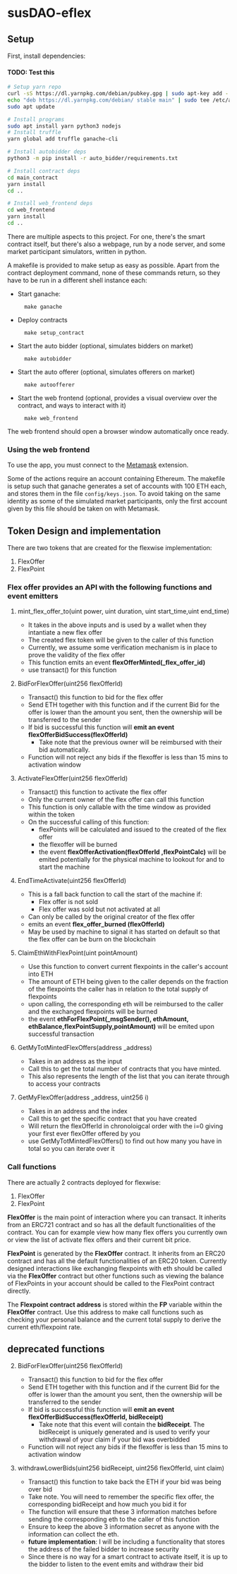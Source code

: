 # susDAO-eflex

## Setup

First, install dependencies:

#### TODO: Test this
```bash
# Setup yarn repo
curl -sS https://dl.yarnpkg.com/debian/pubkey.gpg | sudo apt-key add -
echo "deb https://dl.yarnpkg.com/debian/ stable main" | sudo tee /etc/apt/sources.list.d/yarn.list
sudo apt update

# Install programs
sudo apt install yarn python3 nodejs
# Install truffle
yarn global add truffle ganache-cli

# Install autobidder deps
python3 -m pip install -r auto_bidder/requirements.txt

# Install contract deps
cd main_contract
yarn install
cd ..

# Install web_frontend deps
cd web_frontend
yarn install
cd ..
```
There are multiple aspects to this project. For one, there's the smart contract itself, but there's also a webpage, run by a node server, and some market participant simulators, written in python.

A makefile is provided to make setup as easy as possible. Apart from the contract deployment command, none of these commands return, so  they have to be run in a different shell instance each:

* Start ganache:
    
        make ganache

* Deploy contracts

        make setup_contract

* Start the auto bidder (optional, simulates bidders on market)

        make autobidder

* Start the auto offerer (optional, simulates offerers on market)

        make autoofferer

* Start the web frontend (optional, provides a visual overview over the contract, and ways to interact with it)

        make web_frontend

The web frontend should open a browser window automatically once ready.


### Using the web frontend

To use the app, you must connect to the [Metamask](https://metamask.io/) extension. 

Some of the actions require an account containing Ethereum. The makefile is setup such that ganache generates a set of accounts with 100 ETH each, and stores them in the file `config/keys.json`. To avoid taking on the same identity as some of the simulated market participants, only the first account given by this file should be taken on with Metamask.


## Token Design and implementation
There are two tokens that are created for the flexwise implementation:
1. FlexOffer
2. FlexPoint

### **Flex offer** provides an API with the following functions and event emitters
1. mint_flex_offer_to(uint power, uint duration, uint start_time,uint end_time)
    * It takes in the above inputs and is used by a wallet when they intantiate a new flex offer
    * The created flex token will be given to the caller of this function
    * Currently, we assume some verification mechanism is in place to prove the validity of the flex offer
    * This function emits an event **flexOfferMinted(_flex_offer_id)**
    * use transact() for this function

2. BidForFlexOffer(uint256 flexOfferId)
    * Transact() this function to bid for the flex offer
    * Send ETH together with this function and if the current Bid for the offer is lower than the amount you sent, then the ownership will be transferred to the sender
    * If bid is successful this function will **emit an event flexOfferBidSuccess(flexOfferId)**
        * Take note that the previous owner will be reimbursed with their bid automatically.
    * Function will not reject any bids if the flexoffer is less than 15 mins to activation window

3. ActivateFlexOffer(uint256 flexOfferId)
    * Transact() this function to activate the flex offer
    * Only the current owner of the flex offer can call this function
    * This function is only callable with the time window as provided within the token
    * On the successful calling of this function:
        * flexPoints will be calculated and issued to the created of the flex offer
        * the flexoffer will be burned
        * the event **flexOfferActivation(flexOfferId ,flexPointCalc)** will be emited potentially for the physical machine to lookout for and to start the machine

4. EndTimeActivate(uint256 flexOfferId)
    * This is a fall back function to call the start of the machine if:
        * Flex offer is not sold
        * Flex offer was sold but not activated at all
    * Can only be called by the original creator of the flex offer
    * emits an event **flex_offer_burned (flexOfferId)**
    * May be used by machine to signal it has started on default so that the flex offer can be burn on the blockchain

5. ClaimEthWithFlexPoint(uint pointAmount)
    * Use this function to convert current flexpoints in the caller's account into ETH
    * The amount of ETH being given to the caller depends on the fraction of the flexpoints the caller has in relation to the total supply of flexpoints
    * upon calling, the corresponding eth will be reimbursed to the caller and the exchanged flexpoints will be burned
    * the event **ethForFlexPoint(_msgSender(), ethAmount, ethBalance,flexPointSupply,pointAmount)** will be emited upon successful transaction

6. GetMyTotMintedFlexOffers(address _address)
    * Takes in an address as the input
    * Call this to get the total number of contracts that you have minted.
    * This also represents the length of the list that you can iterate through to access your contracts

7. GetMyFlexOffer(address _address, uint256 i)
    * Takes in an address and the index
    * Call this to get the specific contract that you have created
    * Will return the flexOfferId in chronoloigcal order with the i=0 giving your first ever flexOffer offered by you
    * use GetMyTotMintedFlexOffers() to find out how many you have in total so you can iterate over it

### Call functions

There are actually 2 contracts deployed for flexwise:
1. FlexOffer
2. FlexPoint

**FlexOffer** is the main point of interaction where you can transact. It inherits from an ERC721 contract and so has all the default functionalities of the contract. You can for example view how many flex offers you currently own or view the list of activate flex offers and their current bit price.

**FlexPoint** is generated by the **FlexOffer** contract. It inherits from an ERC20 contract and has all the default functionalities of an ERC20 token. Currently designed interactions like exchanging flexpoints with eth should be called via the **FlexOffer** contract but other functions such as viewing the balance of FlexPoints in your account should be called to the FlexPoint contract directly. 

The **Flexpoint contract address** is stored within the **FP** variable within the **FlexOffer** contract. Use this address to make call functions such as checking your personal balance and the current total supply to derive the current eth/flexpoint rate. 



## deprecated functions

2. BidForFlexOffer(uint256 flexOfferId)
    * Transact() this function to bid for the flex offer
    * Send ETH together with this function and if the current Bid for the offer is lower than the amount you sent, then the ownership will be transferred to the sender
    * If bid is successful this function will **emit an event flexOfferBidSuccess(flexOfferId, bidReceipt)**
        * Take note that this event will contain the **bidReceipt**. The bidReceipt is uniquely generated and is used to verify your withdrawal of your claim if your bid was overbidded 
    * Function will not reject any bids if the flexoffer is less than 15 mins to activation window

3. withdrawLowerBids(uint256 bidReceipt, uint256 flexOfferId, uint claim)
    * Transact() this function to take back the ETH if your bid was being over bid
    * Take note. You will need to remember the specific flex offer, the corresponding bidReceipt and how much you bid it for
    * The function will ensure that these 3 information matches before sending the corresponding eth to the caller of this function
    * Ensure to keep the above 3 information secret as anyone with the information can collect the eth.
    * **future implementation**: I will be including a functionality that stores the address of the failed bidder to increase security
    * Since there is no way for a smart contract to activate itself, it is up to the bidder to listen to the event emits and withdraw their bid
